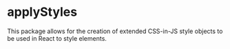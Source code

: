 # applyStyles
This package allows for the creation of extended CSS-in-JS style objects to be used in React to style elements.
